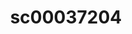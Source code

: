 ---
ee_id_thing: '226'
site: '1'
type: '2'
inv_num: 2010-016
add_credit:
url: 2010-016-sc00037204
title: sc00037204
year: '2010'
display_year: '2010'
medium: 'Pen on All Purpose Security Paper (Grey) #24 bond'
dims: 11 x 8.5 inches
pitch:
ps:
live_url:
youtube:
related_code:
imgs: cadliner-drawing-2010-016-digital-database-ih_1.jpg
subheading:
download:
commission:
related:
layout: things-i-made
---